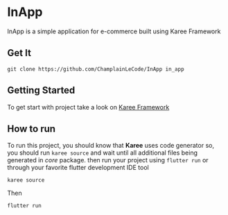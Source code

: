 # InApp

InApp is a simple application for e-commerce built using Karee Framework

## Get It

    git clone https://github.com/ChamplainLeCode/InApp in_app

## Getting Started

To get start with project take a look on [Karee Framework](https://github.com/ChamplainLeCode/karee)

## How to run

To run this project, you should know that **Karee** uses code generator so, you should run `karee source` and wait until all additional files 
being generated in *core* package. then run your project using `flutter run` or through your favorite flutter development IDE tool

    karee source

Then

    flutter run
